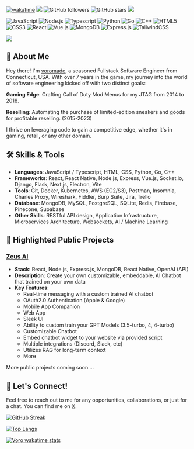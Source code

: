 [![wakatime](https://wakatime.com/badge/user/6cc5e79b-d43f-456f-8991-5f21bc14998e.svg)](https://wakatime.com/@6cc5e79b-d43f-456f-8991-5f21bc14998e)
![](https://komarev.com/ghpvc/?username=voromade&color=green)
![GitHub followers](https://img.shields.io/github/followers/voromade?style=social)
![GitHub stars](https://img.shields.io/github/stars/voromade?style=social)
![](https://img.shields.io/twitter/follow/voromade)

<p>
  <img alt="JavaScript" src="https://img.shields.io/badge/-JavaScript-black?style=flat-square&logo=javascript&logoColor=0eff8e" />
  <img alt="Node.js" src="https://img.shields.io/badge/-Node.js-black?style=flat-square&logo=Node.js&logoColor=0eff8e" />
  <img alt="Typescript" src="https://img.shields.io/badge/-TypeScript-black?style=flat-square&logo=typescript&logoColor=0eff8e" />
  <img alt="Python" src="https://img.shields.io/badge/-Python-black?style=flat-square&logo=Python&logoColor=0eff8e" />
  <img alt="Go" src="https://img.shields.io/badge/-Go-black?style=flat-square&logo=go&logoColor=0eff8e" />
  <img alt="C++" src="https://img.shields.io/badge/C++-black?style=flat-square&logo=C%2B%2B&logoColor=0eff8e" />
  <img alt="HTML5" src="https://img.shields.io/badge/-HTML5-black?style=flat-square&logo=html5&logoColor=0eff8e" />
  <img alt="CSS3" src="https://img.shields.io/badge/-CSS3-black?style=flat-square&logo=css3&logoColor=0eff8e" />
  <img alt="React" src="https://img.shields.io/badge/-React-black?style=flat-square&logo=react&logoColor=0eff8e" />
  <img alt="Vue.js" src="https://img.shields.io/badge/-Vue.js-black?style=flat-square&logo=vue.js&logoColor=0eff8e" />
  <img alt="MongoDB" src="https://img.shields.io/badge/-MongoDB-black?style=flat-square&logo=mongodb&logoColor=0eff8e" />
  <img alt="Express.js" src="https://img.shields.io/badge/-Express.js-black?style=flat-square&logo=express&logoColor=0eff8e" />
  <img alt="TailwindCSS" src="https://img.shields.io/badge/-tailwindcss-black?style=flat-square&logo=tailwindcss&logoColor=0eff8e" />
</p>

<img align="center" src="https://media.discordapp.net/attachments/1187784554338058323/1196501287978672250/banner.png?ex=65f87528&is=65e60028&hm=6ee24bf6e3a7e86b853849b721865b723aad39d31646bcc894f7dd6eb52090ec&=&format=webp&quality=lossless&width=777&height=102" />

## 👋 About Me

Hey there! I'm [voromade](https://devante.dev), a seasoned Fullstack Software Engineer from Connecticut, USA. With over 7 years in the game, my journey into the world of software engineering kicked off with two distinct goals:

**Gaming Edge**: Crafting Call of Duty Mod Menus for my JTAG from 2014 to 2018.

**Reselling**: Automating the purchase of limited-edition sneakers and goods for profitable reselling. (2015-2023)

I thrive on leveraging code to gain a competitive edge, whether it's in gaming, retail, or any other domain.

## 🛠 Skills & Tools

- **Languages**: JavaScript / Typescript, HTML, CSS, Python, Go, C++
- **Frameworks**: React, React Native, Node.js, Express, Vue.js, Socket.io, Django, Flask, Next.js, Electron, Vite
- **Tools**: Git, Docker, Kubernetes, AWS (EC2/S3), Postman, Insomnia, Charles Proxy, Wireshark, Fiddler, Burp Suite, Jira, Trello
- **Database**: MongoDB, MySQL, PostgreSQL, SQLite, Redis, Firebase, Pinecone, Supabase
- **Other Skills**: RESTful API design, Application Infrastructure, Microservices Architecture, Websockets, AI / Machine Learning

## 🌟 Highlighted Public Projects

### [Zeus AI](https://askzeus.gg)

- **Stack**: React, Node.js, Express.js, MongoDB, React Native, OpenAI (API)
- **Description**: Create your own customizable, embeddable, AI Chatbot that trained on your own data
- **Key Features**:
  - Real-time messaging with a custom trained AI chatbot
  - OAuth2.0 Authentication (Apple & Google)
  - Mobile App Companion
  - Web App
  - Sleek UI
  - Ability to custom train your GPT Models (3.5-turbo, 4, 4-turbo)
  - Customizable Chatbot
  - Embed chatbot widget to your website via provided script
  - Multiple integrations (Discord, Slack, etc)
  - Utilizes RAG for long-term context
  * More

More public projects coming soon....

## 📣 Let's Connect!

Feel free to reach out to me for any opportunities, collaborations, or just for a chat. You can find me on [X](https://x.com/voromade).

[![GitHub Streak](https://streak-stats.demolab.com?user=voromade&theme=github-dark&border_radius=6&mode=daily)](https://git.io/streak-stats)

[![Top Langs](https://github-readme-stats.vercel.app/api/top-langs/?username=voromade&layout=compact&theme=onedark&bg_color=000000&text_color=0eff8e&title_color=0eff8e)](https://github.com/voromade/github-readme-stats)

[![Voro wakatime stats](https://github-readme-stats.vercel.app/api/wakatime?username=voromade&layout=compact&theme=onedark&bg_color=000000&text_color=0eff8e&title_color=0eff8e&range=last_30_days)](https://github.com/anuraghazra/github-readme-stats)
